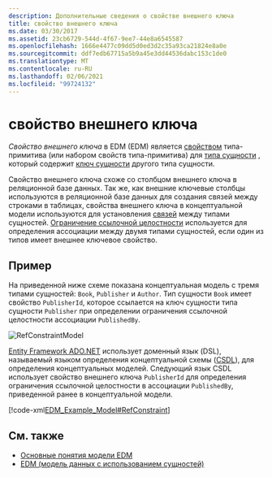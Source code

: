 ```yaml
---
description: Дополнительные сведения о свойстве внешнего ключа
title: свойство внешнего ключа
ms.date: 03/30/2017
ms.assetid: 23cb6729-544d-4f67-9ee7-44e8a6545587
ms.openlocfilehash: 1666e4477c09dd5d0ed3d2c35a93ca21824e8a0e
ms.sourcegitcommit: ddf7edb67715a5b9a45e3dd44536dabc153c1de0
ms.translationtype: MT
ms.contentlocale: ru-RU
ms.lasthandoff: 02/06/2021
ms.locfileid: "99724132"
---
```

# <a name="foreign-key-property"></a>свойство внешнего ключа

*Свойство внешнего ключа* в EDM (EDM) является [свойством](property.md) типа-примитива (или набором свойств типа-примитива) для [типа сущности](entity-type.md) , который содержит [ключ сущности](entity-key.md) другого типа сущности.  
  
 Свойство внешнего ключа схоже со столбцом внешнего ключа в реляционной базе данных. Так же, как внешние ключевые столбцы используются в реляционной базе данных для создания связей между строками в таблицах, свойства внешнего ключа в концептуальной модели используются для установления [связей](association-type.md) между типами сущностей. [Ограничение ссылочной целостности](referential-integrity-constraint.md) используется для определения ассоциации между двумя типами сущностей, если один из типов имеет внешнее ключевое свойство.  
  
## <a name="example"></a>Пример  

 На приведенной ниже схеме показана концептуальная модель с тремя типами сущностей: `Book`, `Publisher` и `Author`. Тип сущности `Book` имеет свойство `PublisherId`, которое ссылается на ключ сущности типа сущности `Publisher` при определении ограничения ссылочной целостности ассоциации `PublishedBy`.  
  
 ![RefConstraintModel](./media/foreign-key-property/reference-constraint-model.gif "Пример модели ссылочного ограничения")  
  
 [Entity Framework ADO.NET](./ef/index.md) использует доменный язык (DSL), называемый языком определения концептуальной схемы ([CSDL](/ef/ef6/modeling/designer/advanced/edmx/csdl-spec)), для определения концептуальных моделей. Следующий язык CSDL использует свойство внешнего ключа `PublisherId` для определения ограничения ссылочной целостности в ассоциации `PublishedBy`, приведенной ранее в концептуальной модели.  
  
 [!code-xml[EDM_Example_Model#RefConstraint](../../../../samples/snippets/xml/VS_Snippets_Data/edm_example_model/xml/books4.edmx#refconstraint)]  
  
## <a name="see-also"></a>См. также

- [Основные понятия модели EDM](entity-data-model-key-concepts.md)
- [EDM (модель данных с использованием сущностей)](entity-data-model.md)
